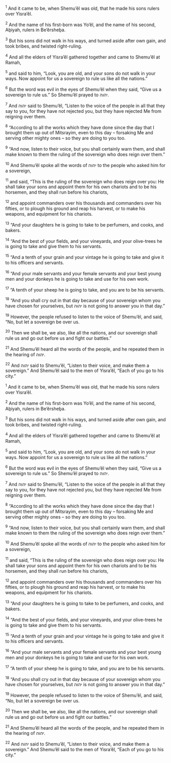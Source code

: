 <sup>1</sup> And it came to be, when Shemu’ĕl was old, that he made his sons rulers over Yisra’ĕl.

<sup>2</sup> And the name of his first-born was Yo’ĕl, and the name of his second, Aḇiyah, rulers in Be’ĕrsheḇa.

<sup>3</sup> But his sons did not walk in his ways, and turned aside after own gain, and took bribes, and twisted right-ruling.

<sup>4</sup> And all the elders of Yisra’ĕl gathered together and came to Shemu’ĕl at Ramah,

<sup>5</sup> and said to him, “Look, you are old, and your sons do not walk in your ways. Now appoint for us a sovereign to rule us like all the nations.”

<sup>6</sup> But the word was evil in the eyes of Shemu’ĕl when they said, “Give us a sovereign to rule us.” So Shemu’ĕl prayed to יהוה.

<sup>7</sup> And יהוה said to Shemu’ĕl, “Listen to the voice of the people in all that they say to you, for they have not rejected you, but they have rejected Me from reigning over them.

<sup>8</sup> “According to all the works which they have done since the day that I brought them up out of Mitsrayim, even to this day – forsaking Me and serving other mighty ones – so they are doing to you too.

<sup>9</sup> “And now, listen to their voice, but you shall certainly warn them, and shall make known to them the ruling of the sovereign who does reign over them.”

<sup>10</sup> And Shemu’ĕl spoke all the words of יהוה to the people who asked him for a sovereign,

<sup>11</sup> and said, “This is the ruling of the sovereign who does reign over you: He shall take your sons and appoint them for his own chariots and to be his horsemen, and they shall run before his chariots,

<sup>12</sup> and appoint commanders over his thousands and commanders over his fifties, or to plough his ground and reap his harvest, or to make his weapons, and equipment for his chariots.

<sup>13</sup> “And your daughters he is going to take to be perfumers, and cooks, and bakers.

<sup>14</sup> “And the best of your fields, and your vineyards, and your olive-trees he is going to take and give them to his servants.

<sup>15</sup> “And a tenth of your grain and your vintage he is going to take and give it to his officers and servants.

<sup>16</sup> “And your male servants and your female servants and your best young men and your donkeys he is going to take and use for his own work.

<sup>17</sup> “A tenth of your sheep he is going to take, and you are to be his servants.

<sup>18</sup> “And you shall cry out in that day because of your sovereign whom you have chosen for yourselves, but יהוה is not going to answer you in that day.”

<sup>19</sup> However, the people refused to listen to the voice of Shemu’ĕl, and said, “No, but let a sovereign be over us.

<sup>20</sup> Then we shall be, we also, like all the nations, and our sovereign shall rule us and go out before us and fight our battles.”

<sup>21</sup> And Shemu’ĕl heard all the words of the people, and he repeated them in the hearing of יהוה.

<sup>22</sup> And יהוה said to Shemu’ĕl, “Listen to their voice, and make them a sovereign.” And Shemu’ĕl said to the men of Yisra’ĕl, “Each of you go to his city.”

<sup>1</sup> And it came to be, when Shemu’ĕl was old, that he made his sons rulers over Yisra’ĕl.

<sup>2</sup> And the name of his first-born was Yo’ĕl, and the name of his second, Aḇiyah, rulers in Be’ĕrsheḇa.

<sup>3</sup> But his sons did not walk in his ways, and turned aside after own gain, and took bribes, and twisted right-ruling.

<sup>4</sup> And all the elders of Yisra’ĕl gathered together and came to Shemu’ĕl at Ramah,

<sup>5</sup> and said to him, “Look, you are old, and your sons do not walk in your ways. Now appoint for us a sovereign to rule us like all the nations.”

<sup>6</sup> But the word was evil in the eyes of Shemu’ĕl when they said, “Give us a sovereign to rule us.” So Shemu’ĕl prayed to יהוה.

<sup>7</sup> And יהוה said to Shemu’ĕl, “Listen to the voice of the people in all that they say to you, for they have not rejected you, but they have rejected Me from reigning over them.

<sup>8</sup> “According to all the works which they have done since the day that I brought them up out of Mitsrayim, even to this day – forsaking Me and serving other mighty ones – so they are doing to you too.

<sup>9</sup> “And now, listen to their voice, but you shall certainly warn them, and shall make known to them the ruling of the sovereign who does reign over them.”

<sup>10</sup> And Shemu’ĕl spoke all the words of יהוה to the people who asked him for a sovereign,

<sup>11</sup> and said, “This is the ruling of the sovereign who does reign over you: He shall take your sons and appoint them for his own chariots and to be his horsemen, and they shall run before his chariots,

<sup>12</sup> and appoint commanders over his thousands and commanders over his fifties, or to plough his ground and reap his harvest, or to make his weapons, and equipment for his chariots.

<sup>13</sup> “And your daughters he is going to take to be perfumers, and cooks, and bakers.

<sup>14</sup> “And the best of your fields, and your vineyards, and your olive-trees he is going to take and give them to his servants.

<sup>15</sup> “And a tenth of your grain and your vintage he is going to take and give it to his officers and servants.

<sup>16</sup> “And your male servants and your female servants and your best young men and your donkeys he is going to take and use for his own work.

<sup>17</sup> “A tenth of your sheep he is going to take, and you are to be his servants.

<sup>18</sup> “And you shall cry out in that day because of your sovereign whom you have chosen for yourselves, but יהוה is not going to answer you in that day.”

<sup>19</sup> However, the people refused to listen to the voice of Shemu’ĕl, and said, “No, but let a sovereign be over us.

<sup>20</sup> Then we shall be, we also, like all the nations, and our sovereign shall rule us and go out before us and fight our battles.”

<sup>21</sup> And Shemu’ĕl heard all the words of the people, and he repeated them in the hearing of יהוה.

<sup>22</sup> And יהוה said to Shemu’ĕl, “Listen to their voice, and make them a sovereign.” And Shemu’ĕl said to the men of Yisra’ĕl, “Each of you go to his city.”

